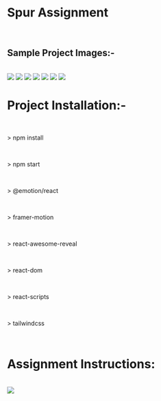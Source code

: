 <h1>Spur Assignment</h1>
</br>
<h2> Sample Project Images:-</h2>
</br>
<img src ="https://res.cloudinary.com/drdjty87p/image/upload/v1708242498/Screenshot_2024-02-18_131444_j6g5ws.png"/>
<img src ="https://res.cloudinary.com/drdjty87p/image/upload/v1708242497/Screenshot_2024-02-18_131452_ttk6zg.png"/>
<img src ="https://res.cloudinary.com/drdjty87p/image/upload/v1708242497/Screenshot_2024-02-18_131452_ttk6zg.png"/>
<img src ="https://res.cloudinary.com/drdjty87p/image/upload/v1708242497/Screenshot_2024-02-18_131631_ewwswz.png"/>
<img src ="https://res.cloudinary.com/drdjty87p/image/upload/v1708242497/Screenshot_2024-02-18_131708_mlewmz.png"/>
<img src ="https://res.cloudinary.com/drdjty87p/image/upload/v1708242498/Screenshot_2024-02-18_131726_a3gqcs.png"/>
<img src ="https://res.cloudinary.com/drdjty87p/image/upload/v1708242497/Screenshot_2024-02-18_131743_fvob5r.png"/>

<h1>Project Installation:-</h1>
</br>
<p>> npm install</p></br>
<p>> npm start <p></br>
<p>> @emotion/react<p></br>
<p>> framer-motion<p></br>
<p>> react-awesome-reveal<p></br>
<p>> react-dom<p></br>
<p>> react-scripts<p></br>
<p>> tailwindcss</p></br>

<h1>Assignment Instructions:</h1></br>
<img src = "https://res.cloudinary.com/drdjty87p/image/upload/v1708243179/Screenshot_2024-02-18_132851_vjvxgt.png"/>